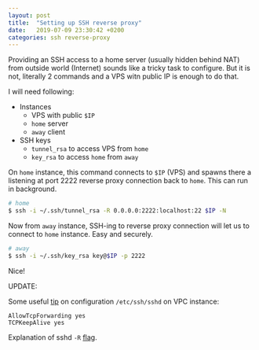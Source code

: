 ```yaml
---
layout: post
title:  "Setting up SSH reverse proxy"
date:   2019-07-09 23:30:42 +0200
categories: ssh reverse-proxy
---
```


Providing an SSH access to a home server (usually hidden behind NAT) from outside world (Internet) sounds like a tricky task to configure. But it is not, literally 2 commands and a VPS witn public IP is enough to do that.

I will need following:
- Instances
  - VPS with public `$IP`
  - `home` server
  - `away` client
- SSH keys
  - `tunnel_rsa` to access VPS from `home`
  - `key_rsa` to access `home` from `away`

On `home` instance, this command connects to `$IP` (VPS) and spawns there a listening at port 2222 reverse proxy connection back to `home`. This can run in background.

```bash
# home
$ ssh -i ~/.ssh/tunnel_rsa -R 0.0.0.0:2222:localhost:22 $IP -N
```

Now from `away` instance, SSH-ing to reverse proxy connection will let us to connect to `home` instance. Easy and securely.

```bash
# away
$ ssh -i ~/.ssh/key_rsa key@$IP -p 2222
```

Nice!

UPDATE:

Some useful [tip][sshd-config] on configuration `/etc/ssh/sshd` on VPC instance:
```
AllowTcpForwarding yes
TCPKeepAlive yes
```

Explanation of sshd `-R` [flag][ssh-R-flag].

[sshd-config]: https://unix.stackexchange.com/a/17836
[ssh-R-flag]: https://superuser.com/a/591963
